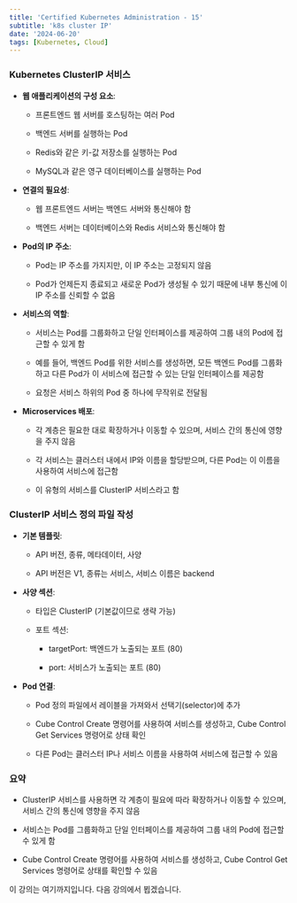 ```yaml
---
title: 'Certified Kubernetes Administration - 15'
subtitle: 'k8s cluster IP'
date: '2024-06-20'
tags: [Kubernetes, Cloud]
---
```


### Kubernetes ClusterIP 서비스


- **웹 애플리케이션의 구성 요소**: 
  
  - 프론트엔드 웹 서버를 호스팅하는 여러 Pod
  
  - 백엔드 서버를 실행하는 Pod
  
  - Redis와 같은 키-값 저장소를 실행하는 Pod
  
  - MySQL과 같은 영구 데이터베이스를 실행하는 Pod


- **연결의 필요성**:
  
  - 웹 프론트엔드 서버는 백엔드 서버와 통신해야 함
  
  - 백엔드 서버는 데이터베이스와 Redis 서비스와 통신해야 함


- **Pod의 IP 주소**:
  
  - Pod는 IP 주소를 가지지만, 이 IP 주소는 고정되지 않음
  
  - Pod가 언제든지 종료되고 새로운 Pod가 생성될 수 있기 때문에 내부 통신에 이 IP 주소를 신뢰할 수 없음


- **서비스의 역할**:
  
  - 서비스는 Pod를 그룹화하고 단일 인터페이스를 제공하여 그룹 내의 Pod에 접근할 수 있게 함
  
  - 예를 들어, 백엔드 Pod를 위한 서비스를 생성하면, 모든 백엔드 Pod를 그룹화하고 다른 Pod가 이 서비스에 접근할 수 있는 단일 인터페이스를 제공함
  
  - 요청은 서비스 하위의 Pod 중 하나에 무작위로 전달됨


- **Microservices 배포**:
  
  - 각 계층은 필요한 대로 확장하거나 이동할 수 있으며, 서비스 간의 통신에 영향을 주지 않음
  
  - 각 서비스는 클러스터 내에서 IP와 이름을 할당받으며, 다른 Pod는 이 이름을 사용하여 서비스에 접근함
  
  - 이 유형의 서비스를 ClusterIP 서비스라고 함

### ClusterIP 서비스 정의 파일 작성

- **기본 템플릿**: 
  
  - API 버전, 종류, 메타데이터, 사양
  
  - API 버전은 V1, 종류는 서비스, 서비스 이름은 backend


- **사양 섹션**:
  
  - 타입은 ClusterIP (기본값이므로 생략 가능)
  
  - 포트 섹션:
    
    - targetPort: 백엔드가 노출되는 포트 (80)
    
    - port: 서비스가 노출되는 포트 (80)


- **Pod 연결**:
  
  - Pod 정의 파일에서 레이블을 가져와서 선택기(selector)에 추가
  
  - Cube Control Create 명령어를 사용하여 서비스를 생성하고, Cube Control Get Services 명령어로 상태 확인
  
  - 다른 Pod는 클러스터 IP나 서비스 이름을 사용하여 서비스에 접근할 수 있음

### 요약

- ClusterIP 서비스를 사용하면 각 계층이 필요에 따라 확장하거나 이동할 수 있으며, 서비스 간의 통신에 영향을 주지 않음

- 서비스는 Pod를 그룹화하고 단일 인터페이스를 제공하여 그룹 내의 Pod에 접근할 수 있게 함

- Cube Control Create 명령어를 사용하여 서비스를 생성하고, Cube Control Get Services 명령어로 상태를 확인할 수 있음

이 강의는 여기까지입니다. 다음 강의에서 뵙겠습니다.